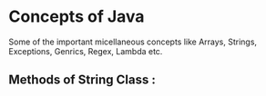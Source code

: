 # Concepts of Java

Some of the important micellaneous concepts like Arrays, Strings, Exceptions, Genrics, Regex, Lambda etc.

## Methods of String Class :